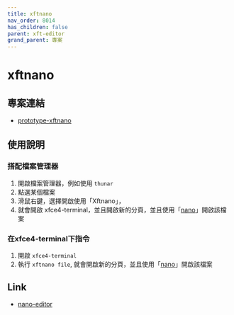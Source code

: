 ```yaml
---
title: xftnano
nav_order: 8014
has_children: false
parent: xft-editor
grand_parent: 專案
---
```


# xftnano


## 專案連結 

* [prototype-xftnano](https://github.com/samwhelp/note-about-vim/tree/gh-pages/_demo/project/xft-editor/prototype/xftnano)


## 使用說明

### 搭配檔案管理器

1. 開啟檔案管理器，例如使用 `thunar` 
2. 點選某個檔案
3. 滑鼠右鍵，選擇開啟使用「Xftnano」，
4. 就會開啟 xfce4-terminal，並且開啟新的分頁，並且使用「[nano](https://www.nano-editor.org/)」開啟該檔案

### 在xfce4-terminal下指令

1. 開啟 `xfce4-terminal`
2. 執行 `xftnano file`, 就會開啟新的分頁，並且使用「[nano](https://www.nano-editor.org/)」開啟該檔案


## Link

* [nano-editor](https://www.nano-editor.org/)
